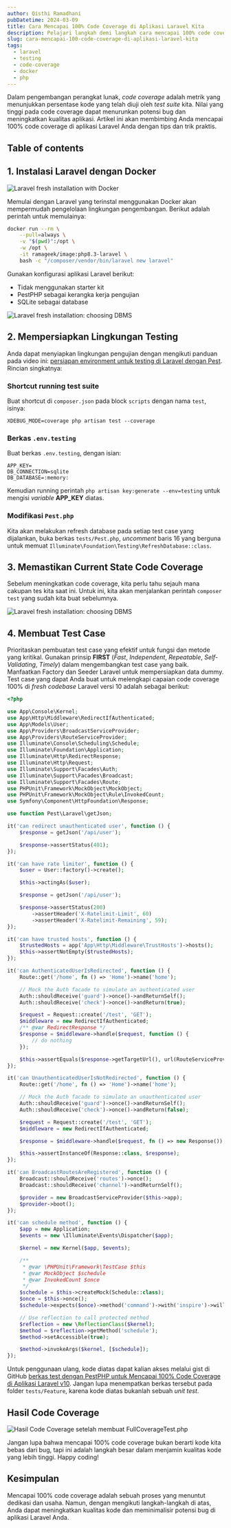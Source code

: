 ```yaml
---
author: Qisthi Ramadhani
pubDatetime: 2024-03-09
title: Cara Mencapai 100% Code Coverage di Aplikasi Laravel Kita
description: Pelajari langkah demi langkah cara mencapai 100% code coverage di aplikasi Laravel kita. Dari instalasi Laravel dengan Docker hingga analisa laporan code coverage, temukan tips dan trik untuk meningkatkan kualitas kode dan mengurangi potensi bug.
slug: cara-mencapai-100-code-coverage-di-aplikasi-laravel-kita
tags:
  - laravel
  - testing
  - code-coverage
  - docker
  - php
---
```


Dalam pengembangan perangkat lunak, _code coverage_ adalah metrik yang menunjukkan persentase kode yang telah diuji oleh _test suite_ kita. Nilai yang tinggi pada code coverage dapat menurunkan potensi bug dan meningkatkan kualitas aplikasi. Artikel ini akan membimbing Anda mencapai 100% code coverage di aplikasi Laravel Anda dengan tips dan trik praktis.

## Table of contents

## 1. Instalasi Laravel dengan Docker

![Laravel fresh installation with Docker](../../assets/images/full-code-coverage-laravel/laravel-fresh-installation-with-docker.png)

Memulai dengan Laravel yang terinstal menggunakan Docker akan mempermudah pengelolaan lingkungan pengembangan. Berikut adalah perintah untuk memulainya:

```bash
docker run --rm \
    --pull=always \
    -v "$(pwd)":/opt \
    -w /opt \
    -it ramageek/image:php8.3-laravel \
    bash -c "/composer/vendor/bin/laravel new laravel"
```

Gunakan konfigurasi aplikasi Laravel berikut:

- Tidak menggunakan starter kit
- PestPHP sebagai kerangka kerja pengujian
- SQLite sebagai database

![Laravel fresh installation: choosing DBMS](../../assets/images/full-code-coverage-laravel/laravel-fresh-installation-with-docker-setup-database.png)

## 2. Mempersiapkan Lingkungan Testing

Anda dapat menyiapkan lingkungan pengujian dengan mengikuti panduan pada video ini: [persiapan environment untuk testing di Laravel dengan Pest](https://youtu.be/fvRdS4qb624). Rincian singkatnya:

### Shortcut running test suite

Buat shortcut di `composer.json` pada block `scripts` dengan nama `test`, isinya:

```
XDEBUG_MODE=coverage php artisan test --coverage
```

### Berkas `.env.testing`

Buat berkas `.env.testing`, dengan isian:

```
APP_KEY=
DB_CONNECTION=sqlite
DB_DATABASE=:memory:
```

Kemudian running perintah `php artisan key:generate --env=testing` untuk mengisi _variable_ **APP_KEY** diatas.

### Modifikasi `Pest.php`

Kita akan melakukan refresh database pada setiap test case yang dijalankan, buka berkas `tests/Pest.php`, _uncomment_ baris 16 yang berguna untuk memuat `Illuminate\Foundation\Testing\RefreshDatabase::class`.

## 3. Memastikan Current State Code Coverage

Sebelum meningkatkan code coverage, kita perlu tahu sejauh mana cakupan tes kita saat ini. Untuk ini, kita akan menjalankan perintah `composer test` yang sudah kita buat sebelumnya.

![Laravel fresh installation: choosing DBMS](../../assets/images/full-code-coverage-laravel/current-state-code-coverage.png)

## 4. Membuat Test Case

Prioritaskan pembuatan test case yang efektif untuk fungsi dan metode yang kritikal. Gunakan prinsip **FIRST** (_Fast_, _Independent_, _Repeatable_, _Self-Validating_, _Timely_) dalam mengembangkan test case yang baik. Manfaatkan Factory dan Seeder Laravel untuk mempersiapkan data dummy. Test case yang dapat Anda buat untuk melengkapi capaian code coverage 100% di _fresh codebase_ Laravel versi 10 adalah sebagai berikut:

```php
<?php

use App\Console\Kernel;
use App\Http\Middleware\RedirectIfAuthenticated;
use App\Models\User;
use App\Providers\BroadcastServiceProvider;
use App\Providers\RouteServiceProvider;
use Illuminate\Console\Scheduling\Schedule;
use Illuminate\Foundation\Application;
use Illuminate\Http\RedirectResponse;
use Illuminate\Http\Request;
use Illuminate\Support\Facades\Auth;
use Illuminate\Support\Facades\Broadcast;
use Illuminate\Support\Facades\Route;
use PHPUnit\Framework\MockObject\MockObject;
use PHPUnit\Framework\MockObject\Rule\InvokedCount;
use Symfony\Component\HttpFoundation\Response;

use function Pest\Laravel\getJson;

it('can redirect unauthenticated user', function () {
    $response = getJson('/api/user');

    $response->assertStatus(401);
});

it('can have rate limiter', function () {
    $user = User::factory()->create();

    $this->actingAs($user);

    $response = getJson('/api/user');

    $response->assertStatus(200)
        ->assertHeader('X-Ratelimit-Limit', 60)
        ->assertHeader('X-Ratelimit-Remaining', 59);
});

it('can have trusted hosts', function () {
    $trustedHosts = app('App\Http\Middleware\TrustHosts')->hosts();
    $this->assertNotEmpty($trustedHosts);
});

it('can AuthenticatedUserIsRedirected', function () {
    Route::get('/home', fn () => 'Home')->name('home');

    // Mock the Auth facade to simulate an authenticated user
    Auth::shouldReceive('guard')->once()->andReturnSelf();
    Auth::shouldReceive('check')->once()->andReturn(true);

    $request = Request::create('/test', 'GET');
    $middleware = new RedirectIfAuthenticated;
    /** @var RedirectResponse */
    $response = $middleware->handle($request, function () {
        // do nothing
    });

    $this->assertEquals($response->getTargetUrl(), url(RouteServiceProvider::HOME));
});

it('can UnauthenticatedUserIsNotRedirected', function () {
    Route::get('/home', fn () => 'Home')->name('home');

    // Mock the Auth facade to simulate an unauthenticated user
    Auth::shouldReceive('guard')->once()->andReturnSelf();
    Auth::shouldReceive('check')->once()->andReturn(false);

    $request = Request::create('/test', 'GET');
    $middleware = new RedirectIfAuthenticated;

    $response = $middleware->handle($request, fn () => new Response());

    $this->assertInstanceOf(Response::class, $response);
});

it('can BroadcastRoutesAreRegistered', function () {
    Broadcast::shouldReceive('routes')->once();
    Broadcast::shouldReceive('channel')->andReturnSelf();

    $provider = new BroadcastServiceProvider($this->app);
    $provider->boot();
});

it('can schedule method', function () {
    $app = new Application;
    $events = new \Illuminate\Events\Dispatcher($app);

    $kernel = new Kernel($app, $events);

    /**
     * @var \PHPUnit\Framework\TestCase $this
     * @var MockObject $schedule
     * @var InvokedCount $once
     */
    $schedule = $this->createMock(Schedule::class);
    $once = $this->once();
    $schedule->expects($once)->method('command')->with('inspire')->willReturnSelf();

    // Use reflection to call protected method
    $reflection = new \ReflectionClass($kernel);
    $method = $reflection->getMethod('schedule');
    $method->setAccessible(true);

    $method->invokeArgs($kernel, [$schedule]);
});
```

Untuk penggunaan ulang, kode diatas dapat kalian akses melalui gist di GitHub [berkas test dengan PestPHP untuk Mencapai 100% Code Coverage di Aplikasi Laravel v10](https://gist.github.com/ramaID/20e4cc1726f91959d40cae38b690ed36). Jangan lupa menempatkan berkas tersebut pada folder `tests/Feature`, karena kode diatas bukanlah sebuah _unit test_.

## Hasil Code Coverage

![Hasil Code Coverage setelah membuat FullCoverageTest.php](../../assets/images/full-code-coverage-laravel/result-code-coverage.png)

Jangan lupa bahwa mencapai 100% code coverage bukan berarti kode kita bebas dari bug, tapi ini adalah langkah besar dalam menjamin kualitas kode yang lebih tinggi. Happy coding!

## Kesimpulan

Mencapai 100% code coverage adalah sebuah proses yang menuntut dedikasi dan usaha. Namun, dengan mengikuti langkah-langkah di atas, Anda dapat meningkatkan kualitas kode dan meminimalisir potensi bug di aplikasi Laravel Anda.
